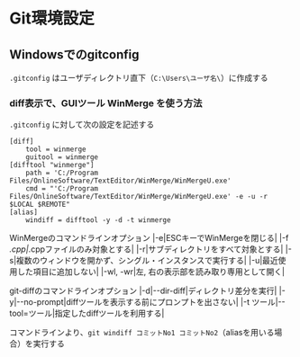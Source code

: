 # Git環境設定

## Windowsでのgitconfig
``` .gitconfig ``` はユーザディレクトリ直下（``` C:\Users\ユーザ名\ ```）に作成する

### diff表示で、GUIツール WinMerge を使う方法
``` .gitconfig ``` に対して次の設定を記述する
```
[diff]
    tool = winmerge
    guitool = winmerge
[difftool "winmerge"]
    path = 'C:/Program Files/OnlineSoftware/TextEditor/WinMerge/WinMergeU.exe'
    cmd = "'C:/Program Files/OnlineSoftware/TextEditor/WinMerge/WinMergeU.exe' -e -u -r $LOCAL $REMOTE"
[alias]
    windiff = difftool -y -d -t winmerge
```

WinMergeのコマンドラインオプション
|-e|ESCキーでWinMergeを閉じる|
|-f *.cpp|*.cppファイルのみ対象とする|
|-r|サブディレクトリをすべて対象とする|
|-s|複数のウィンドウを開かず、シングル・インスタンスで実行する|
|-u|最近使用した項目に追加しない|
|-wl, -wr|左, 右の表示部を読み取り専用として開く|

git-diffのコマンドラインオプション
|-d|--dir-diff|ディレクトリ差分を実行|
|-y|--no-prompt|diffツールを表示する前にプロンプトを出さない|
|-t ツール|--tool=ツール|指定したdiffツールを利用する|

コマンドラインより、``` git windiff コミットNo1 コミットNo2 ```（aliasを用いる場合）を実行する

